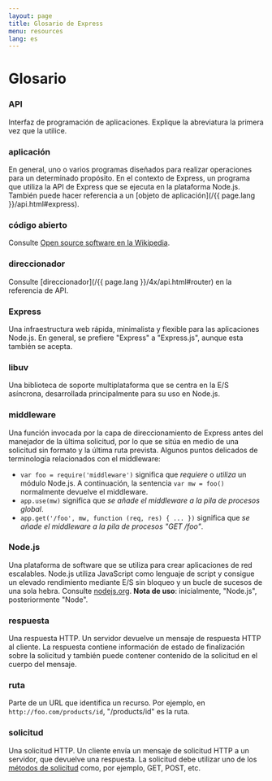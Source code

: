 ```yaml
---
layout: page
title: Glosario de Express
menu: resources
lang: es
---
```


# Glosario

### API

Interfaz de programación de aplicaciones. Explique la abreviatura la primera vez que la utilice.

### aplicación

En general, uno o varios programas diseñados para realizar operaciones para un determinado propósito. En el contexto de Express, un programa que utiliza la API de Express que se ejecuta en la plataforma Node.js. También puede hacer referencia a un [objeto de aplicación](/{{ page.lang }}/api.html#express).

### código abierto

Consulte [Open source software en la Wikipedia](http://en.wikipedia.org/wiki/Open-source_software).

### direccionador

Consulte [direccionador](/{{ page.lang }}/4x/api.html#router) en la referencia de API.

### Express

Una infraestructura web rápida, minimalista y flexible para las aplicaciones Node.js. En general, se prefiere "Express" a "Express.js", aunque esta también se acepta.

### libuv

Una biblioteca de soporte multiplataforma que se centra en la E/S asíncrona, desarrollada principalmente para su uso en Node.js.

### middleware

Una función invocada por la capa de direccionamiento de Express antes del manejador de la última solicitud, por lo que se sitúa en medio de una solicitud sin formato y la última ruta prevista. Algunos puntos delicados de terminología relacionados con el middleware:

- `var foo = require('middleware')` significa que _requiere_ o _utiliza_ un módulo Node.js. A continuación, la sentencia `var mw = foo()` normalmente devuelve el middleware.
- `app.use(mw)` significa que _se añade el middleware a la pila de procesos global_.
- `app.get('/foo', mw, function (req, res) { ... })` significa que _se añade el middleware a la pila de procesos "GET /foo"_.

### Node.js

Una plataforma de software que se utiliza para crear aplicaciones de red escalables. Node.js utiliza JavaScript como lenguaje de script y consigue un elevado rendimiento mediante E/S sin bloqueo y un bucle de sucesos de una sola hebra. Consulte [nodejs.org](http://nodejs.org/). **Nota de uso**: inicialmente, "Node.js", posteriormente "Node".

### respuesta

Una respuesta HTTP. Un servidor devuelve un mensaje de respuesta HTTP al cliente. La respuesta contiene información de estado de finalización sobre la solicitud y también puede contener contenido de la solicitud en el cuerpo del mensaje.

### ruta

Parte de un URL que identifica un recurso. Por ejemplo, en `http://foo.com/products/id`, "/products/id" es la ruta.

### solicitud

Una solicitud HTTP. Un cliente envía un mensaje de solicitud HTTP a un servidor, que devuelve una respuesta. La solicitud debe utilizar uno de los [métodos de solicitud](https://en.wikipedia.org/wiki/Hypertext_Transfer_Protocol#Request_methods) como, por ejemplo, GET, POST, etc.
